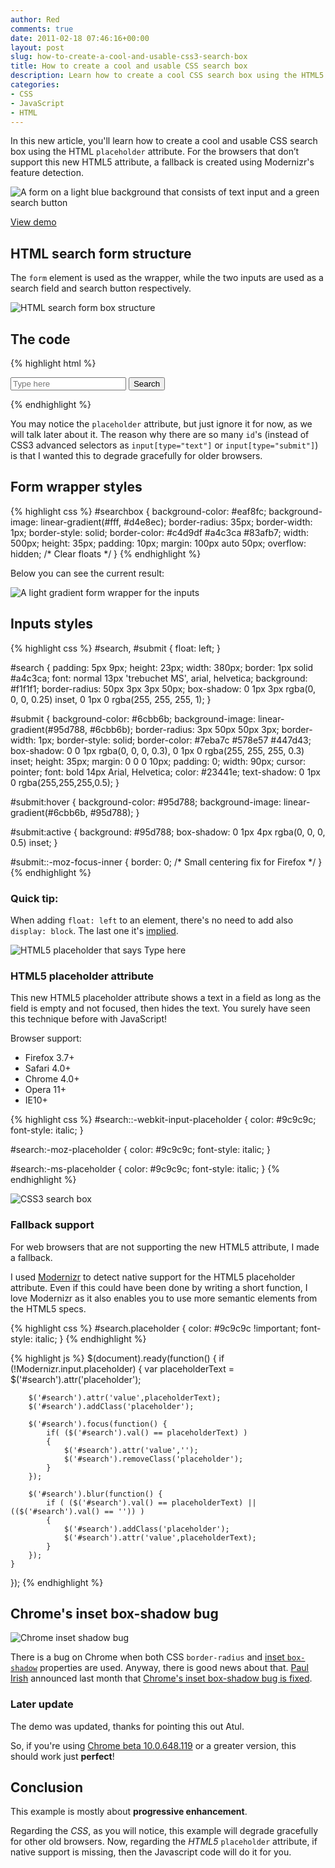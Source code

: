 ```yaml
---
author: Red
comments: true
date: 2011-02-18 07:46:16+00:00
layout: post
slug: how-to-create-a-cool-and-usable-css3-search-box
title: How to create a cool and usable CSS search box
description: Learn how to create a cool CSS search box using the HTML5 placeholder attribute. This article contains also a jQuery placeholder fallback.
categories:
- CSS
- JavaScript
- HTML
---
```


In this new article, you'll learn how to create a cool and usable CSS search box using the HTML `placeholder` attribute. For the browsers that don’t support this new HTML5 attribute, a fallback is created using Modernizr's feature detection.

![A form on a light blue background that consists of text input and a green search button](/dist/uploads/2011/02/css3-searchbox.png)

<!-- more -->

[View demo](/dist/uploads/2011/02/css3-search-box.html)

## HTML search form structure

The `form` element is used as the wrapper, while the two inputs are used as a search field and search button respectively.

![HTML search form box structure](/dist/uploads/2011/02/searchbox-structure.png)

## The code

{% highlight html %}
<form id="searchbox" action="">
  <input id="search" type="text" placeholder="Type here">
  <input id="submit" type="submit" value="Search">
</form>
{% endhighlight %}

You may notice the `placeholder` attribute, but just ignore it for now, as we will talk later about it. The reason why there are so many `id`'s (instead of CSS3 advanced selectors as `input[type="text"]` or `input[type="submit"]`) is that I wanted this to degrade gracefully for older browsers.

## Form wrapper styles

{% highlight css %}
  #searchbox {
    background-color: #eaf8fc;
    background-image: linear-gradient(#fff, #d4e8ec);
    border-radius: 35px;
    border-width: 1px;
    border-style: solid;
    border-color: #c4d9df #a4c3ca #83afb7;
    width: 500px;
    height: 35px;
    padding: 10px;
    margin: 100px auto 50px;
    overflow: hidden; /* Clear floats */
  }
{% endhighlight %}

Below you can see the current result:

![A light gradient form wrapper for the inputs](/dist/uploads/2011/02/form-wrapper.png)

## Inputs styles

{% highlight css %}
  #search,
  #submit {
    float: left;
  }

  #search {
    padding: 5px 9px;
    height: 23px;
    width: 380px;
    border: 1px solid #a4c3ca;
    font: normal 13px 'trebuchet MS', arial, helvetica;
    background: #f1f1f1;
    border-radius: 50px 3px 3px 50px;
    box-shadow: 0 1px 3px rgba(0, 0, 0, 0.25) inset, 0 1px 0 rgba(255, 255, 255, 1);
  }

  #submit
  {
    background-color: #6cbb6b;
    background-image: linear-gradient(#95d788, #6cbb6b);
    border-radius: 3px 50px 50px 3px;
    border-width: 1px;
    border-style: solid;
    border-color: #7eba7c #578e57 #447d43;
    box-shadow: 0 0 1px rgba(0, 0, 0, 0.3),
                0 1px 0 rgba(255, 255, 255, 0.3) inset;
    height: 35px;
    margin: 0 0 0 10px;
    padding: 0;
    width: 90px;
    cursor: pointer;
    font: bold 14px Arial, Helvetica;
    color: #23441e;
    text-shadow: 0 1px 0 rgba(255,255,255,0.5);
  }

  #submit:hover {
    background-color: #95d788;
    background-image: linear-gradient(#6cbb6b, #95d788);
  }

  #submit:active {
    background: #95d788;
    box-shadow: 0 1px 4px rgba(0, 0, 0, 0.5) inset;
  }

  #submit::-moz-focus-inner {
    border: 0;  /* Small centering fix for Firefox */
  }
{% endhighlight %}

### Quick tip:

When adding `float: left` to an element, there's no need to add also `display: block`. The last one it's [implied](https://www.w3.org/TR/CSS2/visuren.html#dis-pos-flo).

![HTML5 placeholder that says Type here](/dist/uploads/2011/02/css3-searchbox-default-placeholder.png)

### HTML5 placeholder attribute

 This new HTML5 placeholder attribute shows a text in a field as long as the field is empty and not focused, then hides the text. You surely have seen this technique before with JavaScript!

Browser support:

  * Firefox 3.7+
  * Safari 4.0+
  * Chrome 4.0+
  * Opera 11+
  * IE10+

{% highlight css %}
  #search::-webkit-input-placeholder {
    color: #9c9c9c;
    font-style: italic;
  }

  #search:-moz-placeholder {
    color: #9c9c9c;
    font-style: italic;
  }

  #search:-ms-placeholder {
    color: #9c9c9c;
    font-style: italic;
  }
{% endhighlight %}

![CSS3 search box](/dist/uploads/2011/02/css3-searchbox.png)

### Fallback support

For web browsers that are not supporting the new HTML5 attribute, I made a fallback.

I used [Modernizr](https://modernizr.com/) to detect native support for the HTML5 placeholder attribute. Even if this could have been done by writing a short function, I love Modernizr as it also enables you to use more semantic elements from the HTML5 specs.

{% highlight css %}
  #search.placeholder {
    color: #9c9c9c !important;
    font-style: italic;
  }
{% endhighlight %}

{% highlight js %}
$(document).ready(function() {
    if (!Modernizr.input.placeholder)
    {
        var placeholderText = $('#search').attr('placeholder');

        $('#search').attr('value',placeholderText);
        $('#search').addClass('placeholder');

        $('#search').focus(function() {
            if( ($('#search').val() == placeholderText) )
            {
                $('#search').attr('value','');
                $('#search').removeClass('placeholder');
            }
        });

        $('#search').blur(function() {
            if ( ($('#search').val() == placeholderText) || (($('#search').val() == '')) )
            {
                $('#search').addClass('placeholder');
                $('#search').attr('value',placeholderText);
            }
        });
    }
});
{% endhighlight %}


## Chrome's inset box-shadow bug

![Chrome inset shadow bug](/dist/uploads/2011/02/chrome-inset-box-shadow-bug.png)

There is a bug on Chrome when both CSS `border-radius` and [inset `box-shadow`](/how-to-create-slick-effects-with-css3-box-shadow/) properties are used. Anyway, there is good news about that. [Paul Irish](https://www.paulirish.com/) announced last month that [Chrome's inset box-shadow bug is fixed](https://www.paulirish.com/2011/chrome-inset-box-shadow-bug-fixed/).

### Later update

The demo was updated, thanks for pointing this out Atul.

So, if you're using [Chrome beta 10.0.648.119](https://www.google.com/intl/en/chrome/beta/) or a greater version, this should work just **perfect**!

## Conclusion

This example is mostly about **progressive enhancement**.

Regarding the _CSS_, as you will notice, this example will degrade gracefully for other old browsers. Now, regarding the _HTML5_ `placeholder` attribute, if native support is missing, then the Javascript code will do it for you.